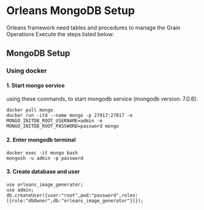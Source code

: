 # Orleans MongoDB Setup

Orleans framework need tables and procedures to manage the Grain Operations
Execute the steps listed below:

## MongoDB Setup

### Using docker

#### 1. Start mongo service

using these commands, to start mongodb service (mongodb version: 7.0.6).

```
docker pull mongo
docker run -itd --name mongo -p 27017:27017 -e MONGO_INITDB_ROOT_USERNAME=admin -e MONGO_INITDB_ROOT_PASSWORD=password mongo
```

#### 2. Enter mongodb terminal

```
docker exec -it mongo bash
mongosh -u admin -p password
```

#### 3. Create database and user

```
use orleans_image_generator;
use admin;
db.createUser({user:"root",pwd:"password",roles:[{role:"dbOwner",db:"orleans_image_generator"}]});
```
